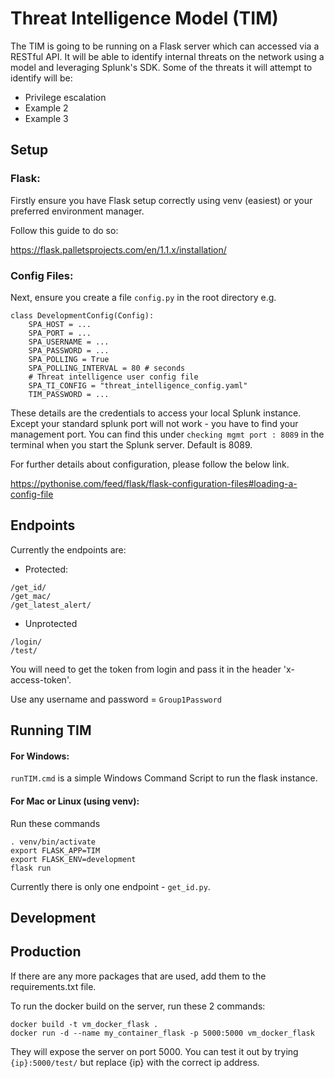 # Threat Intelligence Model (TIM)

The TIM is going to be running on a Flask server which can accessed via a RESTful API. It will be able to identify internal threats on the network using a model and leveraging Splunk's SDK. Some of the threats it will attempt to identify will be:
- Privilege escalation
- Example 2
- Example 3

## Setup

### Flask:
Firstly ensure you have Flask setup correctly using venv (easiest) or your preferred environment manager.

Follow this guide to do so:

https://flask.palletsprojects.com/en/1.1.x/installation/

### Config Files:
Next, ensure you create a file `config.py` in the root directory e.g.

```
class DevelopmentConfig(Config):
    SPA_HOST = ...
    SPA_PORT = ...
    SPA_USERNAME = ...
    SPA_PASSWORD = ...
    SPA_POLLING = True
    SPA_POLLING_INTERVAL = 80 # seconds
    # Threat intelligence user config file
    SPA_TI_CONFIG = "threat_intelligence_config.yaml"
    TIM_PASSWORD = ...
```

These details are the credentials to access your local Splunk instance. Except your standard splunk port will not work - you have to find your management port. You can find this under `checking mgmt port : 8089` in the terminal when you start the Splunk server. Default is 8089.

For further details about configuration, please follow the below link.

https://pythonise.com/feed/flask/flask-configuration-files#loading-a-config-file

## Endpoints
Currently the endpoints are:

- Protected:
```
/get_id/
/get_mac/
/get_latest_alert/
```
- Unprotected
```
/login/
/test/
```
You will need to get the token from login and pass it in the header 'x-access-token'.

Use any username and password = `Group1Password`

## Running TIM

#### For Windows:
`runTIM.cmd` is a simple Windows Command Script to run the flask instance.

#### For Mac or Linux (using venv):
Run these commands
```
. venv/bin/activate
export FLASK_APP=TIM
export FLASK_ENV=development
flask run
```


Currently there is only one endpoint - `get_id.py`.

## Development

## Production

If there are any more packages that are used, add them to the requirements.txt file.

To run the docker build on the server, run these 2 commands:
```
docker build -t vm_docker_flask .
docker run -d --name my_container_flask -p 5000:5000 vm_docker_flask
```

They will expose the server on port 5000. You can test it out by trying `{ip}:5000/test/` but replace {ip} with the correct ip address.
